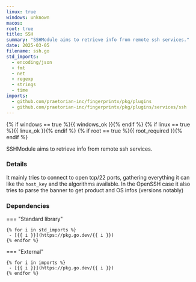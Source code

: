 ```yaml
---
linux: true
windows: unknown
macos: 
root: true
title: SSH
summary: "SSHModule aims to retrieve info from remote ssh services."
date: 2025-03-05
filename: ssh.go
std_imports:
  - encoding/json
  - fmt
  - net
  - regexp
  - strings
  - time
imports:
  - github.com/praetorian-inc/fingerprintx/pkg/plugins
  - github.com/praetorian-inc/fingerprintx/pkg/plugins/services/ssh
---
```


{% if windows == true %}{{ windows_ok }}{% endif %}
{% if linux == true %}{{ linux_ok }}{% endif %}
{% if root == true %}{{ root_required }}{% endif %}

SSHModule aims to retrieve info from remote ssh services.

### Details


It mainly tries to connect to open tcp/22 ports, gathering everything it can like the `host_key` and the algorithms available. In the OpenSSH case it also tries to parse the banner to get product and OS infos (versions notably)

### Dependencies

=== "Standard library"

	{% for i in std_imports %}
	 - [{{ i }}](https://pkg.go.dev/{{ i }})
	{% endfor %}

=== "External"

	{% for i in imports %}
	 - [{{ i }}](https://pkg.go.dev/{{ i }})
	{% endfor %}
